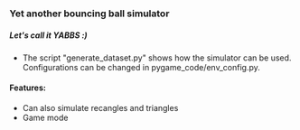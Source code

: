 ### Yet another bouncing ball simulator
##### Let's call it YABBS :)

-  The script "generate_dataset.py" shows how the simulator can be used. Configurations can be changed in pygame_code/env_config.py.


#### Features:
-  Can also simulate recangles and triangles
-  Game mode